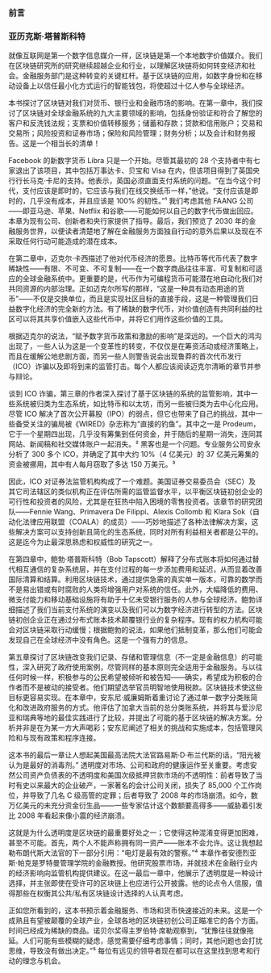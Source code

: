 ### 前言

### 亚历克斯·塔普斯科特

就像互联网是第一个数字信息媒介一样，区块链是第一个本地数字价值媒介。我们在区块链研究所的研究继续超越企业和行业，以理解区块链将如何转变经济和社会。金融服务部门是这种转变的关键杠杆。基于区块链的应用，如数字身份和在移动设备上以信任最小化方式运行的智能钱包，将使超过十亿人参与全球经济。

本书探讨了区块链对我们对货币、银行业和金融市场的影响。在第一章中，我们探讨了区块链对全球金融系统的九大主要领域的影响，包括身份验证和符合了解您的客户和反洗钱法规；支票和价值转移服务；储蓄和存款；贷款和信用账户；交易和交易所；风险投资和证券市场；保险和风险管理；财务分析；以及会计和财务报告。这是一个相当长的清单！

Facebook 的新数字货币 Libra 只是一个开始。尽管其最初的 28 个支持者中有七家退出了该项目，其中包括万事达卡、贝宝和 Visa 在内，但该项目得到了英国央行行长马克·卡尼的支持。他表示，英国必须直面支付系统的问题。“在当今这个时代，支付应该是即时的，它应该与我们在线交换纸币一样，”他说。“支付应该是即时的，几乎没有成本，并且应该是 100% 的韧性。”¹ 我们考虑其他 FAANG 公司——即亚马逊、苹果、Netflix 和谷歌——可能如何以自己的数字代币做出回应。本章为现有公司、创新者和央行家提供了指导。最后，我们预览了 2030 年的金融服务世界，以便读者清楚地了解在金融服务方面独自行动的意外后果以及现在不采取任何行动可能造成的潜在成本。

在第二章中，迈克尔·卡西描述了他对代币经济的愿景。比特币等代币代表了数字稀缺性——有限、不可变、不可复制——在一个数字商品往往丰富、可复制和可适应的全球金融系统中。更重要的是，代币作为可编程货币可能潜在地自动化我们对共同资源的内部治理。正如迈克尔所写的那样，“这是一种具有动态用途的货币”——不仅是交换单位，而且是实现社区目标的直接手段，这是一种管理我们日益数字化经济的完全新的方法。有了稀缺的数字代币，对价值创造有共同利益的社区可以将其共享价值嵌入这些代币中，并将它们用作这些价值的工具。

根据迈克尔的说法，“赋予数字货币政策和激励的影响”是深远的。一个巨大的鸿沟出现了，一些人认为这是一个变革性的转变，不仅仅是在筹资活动或经济策略上，而且在缓解公地悲剧方面，而另一些人则警告说会出现鲁莽的首次代币发行（ICO）诈骗以及即将到来的监管打击。每个人都应该阅读迈克尔清晰的章节并参与辩论。

谈到 ICO 诈骗，第三章的作者深入探讨了基于区块链的系统的监管影响，其中一些系统被归类为生态系统，如比特币和以太坊，而另一些被归类为去中心化应用。尽管 ICO 解决了首次公开募股（IPO）的弱点，但它也带来了自己的挑战，其中一些备受关注的骗局被《WIRED》杂志称为“直接的钓鱼”。其中之一是 Prodeum，它于一个星期四出现，几乎没有筹集到任何资金，并于随后的星期一消失，连同其网站、新闻稿和社交媒体账户一起消失。² 黑客也是一个问题。专业服务公司安永分析了 300 多个 ICO，并确定了其中大约 10%（4 亿美元）的 37 亿美元筹集的资金被挪用，其中有人每月窃取了多达 150 万美元。³

因此，ICO 对证券法监管机构构成了一个难题。美国证券交易委员会（SEC）及其它司法辖区的类似机构正在评估所需的监管监督水平，以平衡区块链初创企业的可行性和投资者的风险，尤其是在狂热中陷入困境的零售投资者。该章节的研究团队——Fennie Wang、Primavera De Filippi、Alexis Collomb 和 Klara Sok（自动化法律应用联盟（COALA）的成员）——巧妙地描述了各种法律解决方案，这些解决方案可以支持创新且简化的生态系统，同时对所有利益相关者都是公平的。这是迄今为止最深思熟虑和权威性的研究之一。

在第四章中，鲍勃·塔普斯科特（Bob Tapscott）解释了分布式账本将如何通过替代相互通信的复杂系统层，并在支付过程的每一步添加费用和延迟，从而显着改善国际清算和结算。利用区块链技术，通过提供急需的真实单一版本，可靠的数学而不是易出错或有时腐败的人类将增强用户对系统的信任。此外，大幅降低的费用、微支付能力和移动基础设施将有助于十亿未受银行服务的人参与全球经济。鲍勃详细描述了我们当前支付系统的演变以及我们可以为数字经济进行转型的方法。区块链初创企业正在通过分布式账本技术颠覆银行业的复杂程序。现有的权力机构可能会对区块链采取行动缓慢；根据鲍勃的说法，如果他们抵制变革，那么他们可能会发现自己在全球经济中没有角色。这是一个强有力的信息。

第五章探讨了区块链改变我们记录、存储和管理信息（不一定是金融信息）的可能性，深入研究了政府使用案例，尽管同样的基本原则完全适用于金融服务。与以往任何时候一样，积极参与的公民希望被倾听和被告知——确实，希望成为积极的合作者而不是被动的接受者。他们期望选举官员明智地使用税款。区块链技术使这些目标更容易实现。在本章中，安东尼·威廉姆斯着重讨论了通过单一数字分类账简化和改进政府服务的方式。他评估了加拿大当前的总分类账系统，并将其与爱沙尼亚和瑞典等地的最佳实践进行了比较，并提出了可能的基于区块链的解决方案。分析并非是在为某一方大声喝彩；安东尼阐述了相关的挑战和实施成本，包括管理风险和与现有政策和程序连接。

这本书的最后一章让人想起美国最高法院大法官路易斯·D·布兰代斯的话，“阳光被认为是最好的消毒剂。” 透明度对市场、公司和政府的健康运作至关重要。考虑安然公司资产负债表的不透明度和美国次级抵押贷款市场的不透明性：前者导致了当时有史以来最大的企业破产，一家著名的会计公司关闭，损失了 85,000 个工作岗位，并导致了几名 C 级高管的定罪；后者导致了 2008 年的市场崩溃。如今，数万亿美元的未充分资金衍生品——一些专家估计这个数额要高得多——威胁着引发比 2008 年看起来像小震的经济崩溃。

这就是为什么透明度是区块链的最重要好处之一；它使得这种混淆变得更加困难，甚至不可能。首先，两个人不能声称拥有同一资产——账本不会允许。这让我想起勒布朗代斯大法官的下一部分引用：“电灯是最有效的警察。”⁴ 本章作者安德烈亚斯·帕克是罗特曼管理学院的金融教授。他研究股票市场，并就技术在金融行业内的经济影响向监管机构提供建议。在这一最后一章中，他展示了透明度是一种设计选择，并主张即使在受许可的区块链上也应进行公开披露。他的论点令人信服，值得那些在权衡其公共/私有区块链设计选择的人认真考虑。

正如您所看到的，这本书预示着金融服务、市场和货币快速接近的未来。这是一个成熟且有望被颠覆的全球产业，全球各地的区块链初创公司正瞄准它的各个方面。时间已经成为稀缺的商品。诺贝尔奖得主罗伯特·席勒观察到，“犹豫往往就像拖延。人们可能有些模糊的疑虑，感觉需要仔细考虑事情；同时，其他问题也会打扰思维，导致没有做出决定。”⁵ 每位有远见的领导者现在都可以在这里找到思考和行动的理念与机会。
